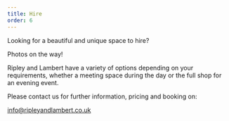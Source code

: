 ```yaml
---
title: Hire
order: 6
---
```


Looking for a beautiful and unique space to hire? 

Photos on the way!

Ripley and Lambert have a variety of options depending on your requirements, whether a meeting space during the day or the full shop for an evening event.

Please contact us for further information, pricing and booking on:

<info@ripleyandlambert.co.uk>
